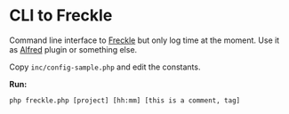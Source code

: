 CLI to Freckle
===========

Command line interface to [Freckle](http://letsfreckle.com)
but only log time at the moment.
Use it as [Alfred](http://www.alfredapp.com/) plugin or something else.

Copy `inc/config-sample.php` and edit the constants.

**Run:**

    php freckle.php [project] [hh:mm] [this is a comment, tag]